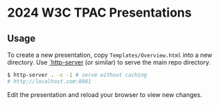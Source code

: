 # 2024 W3C TPAC Presentations

## Usage

To create a new presentation, copy `Templates/Overview.html` into a new
directory. Use [`http-server](https://github.com/http-party/http-server) (or
similar) to serve the main repo directory.

```sh
$ http-server . -c -1 # serve without caching
# http://localhost.com:8081
```

Edit the presentation and reload your browser to view new changes.